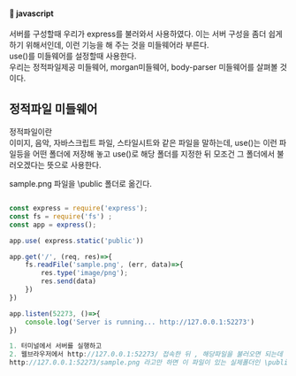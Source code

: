 #### :peach: javascript

서버를 구성할때 우리가 express를 불러와서 사용하였다. 이는 서버 구성을 좀더 쉽게 하기 위해서인데, 이런 기능을 해 주는 것을 미들웨어라 부른다.   
use()를 미들웨어를 설정할때 사용한다.   
우리는 정적파일제공 미들웨어, morgan미들웨어, body-parser 미들웨어를 살펴볼 것이다.

## 정적파일 미들웨어

정적파일이란   
이미지, 음악, 자바스크립트 파일, 스타일시트와 같은 파일을 말하는데, 
use()는 이런 파일등을 어떤 폴더에 저장해 놓고 use()로 해당 폴더를 지정한 뒤 모조건 그 폴더에서 불러오겠다는 뜻으로 사용한다.    

sample.png 파일을 \public 폴더로 옮긴다.


```js

const express = require('express');
const fs = require('fs') ;
const app = express();

app.use( express.static('public'))

app.get('/', (req, res)=>{
    fs.readFile('sample.png', (err, data)=>{
        res.type('image/png');
        res.send(data)
    })
})

app.listen(52273, ()=>{
    console.log('Server is running... http://127.0.0.1:52273')
})

1. 터미널에서 서버를 실행하고
2. 웹브라우저에서 http://127.0.0.1:52273/ 접속한 뒤 , 해당파일을 불러오면 되는데
http://127.0.0.1:52273/sample.png 라고만 하면 이 파일이 있는 실제폴더인 \public 폴더에서 파일을 가져온다 
```





